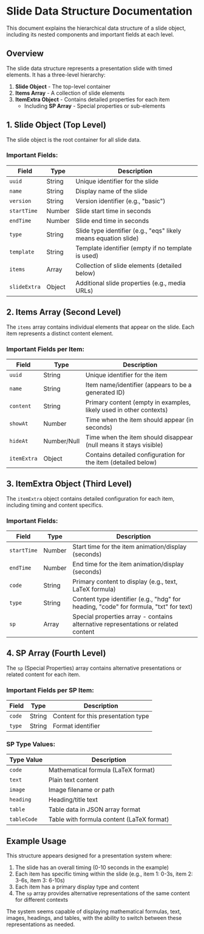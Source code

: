 # Slide Data Structure Documentation

This document explains the hierarchical data structure of a slide object, including its nested components and important fields at each level.

## Overview

The slide data structure represents a presentation slide with timed elements. It has a three-level hierarchy:

1. **Slide Object** - The top-level container
2. **Items Array** - A collection of slide elements 
3. **ItemExtra Object** - Contains detailed properties for each item
   - Including **SP Array** - Special properties or sub-elements

## 1. Slide Object (Top Level)

The slide object is the root container for all slide data.

### Important Fields:

| Field | Type | Description |
|-------|------|-------------|
| `uuid` | String | Unique identifier for the slide |
| `name` | String | Display name of the slide |
| `version` | String | Version identifier (e.g., "basic") |
| `startTime` | Number | Slide start time in seconds |
| `endTime` | Number | Slide end time in seconds |
| `type` | String | Slide type identifier (e.g., "eqs" likely means equation slide) |
| `template` | String | Template identifier (empty if no template is used) |
| `items` | Array | Collection of slide elements (detailed below) |
| `slideExtra` | Object | Additional slide properties (e.g., media URLs) |

## 2. Items Array (Second Level)

The `items` array contains individual elements that appear on the slide. Each item represents a distinct content element.

### Important Fields per Item:

| Field | Type | Description |
|-------|------|-------------|
| `uuid` | String | Unique identifier for the item |
| `name` | String | Item name/identifier (appears to be a generated ID) |
| `content` | String | Primary content (empty in examples, likely used in other contexts) |
| `showAt` | Number | Time when the item should appear (in seconds) |
| `hideAt` | Number/Null | Time when the item should disappear (null means it stays visible) |
| `itemExtra` | Object | Contains detailed configuration for the item (detailed below) |

## 3. ItemExtra Object (Third Level)

The `itemExtra` object contains detailed configuration for each item, including timing and content specifics.

### Important Fields:

| Field | Type | Description |
|-------|------|-------------|
| `startTime` | Number | Start time for the item animation/display (seconds) |
| `endTime` | Number | End time for the item animation/display (seconds) |
| `code` | String | Primary content to display (e.g., text, LaTeX formula) |
| `type` | String | Content type identifier (e.g., "hdg" for heading, "code" for formula, "txt" for text) |
| `sp` | Array | Special properties array - contains alternative representations or related content |

## 4. SP Array (Fourth Level)

The `sp` (Special Properties) array contains alternative presentations or related content for each item.

### Important Fields per SP Item:

| Field | Type | Description |
|-------|------|-------------|
| `code` | String | Content for this presentation type |
| `type` | String | Format identifier |

### SP Type Values:

| Type Value | Description |
|------------|-------------|
| `code` | Mathematical formula (LaTeX format) |
| `text` | Plain text content |
| `image` | Image filename or path |
| `heading` | Heading/title text |
| `table` | Table data in JSON array format |
| `tableCode` | Table with formula content (LaTeX format) |

## Example Usage

This structure appears designed for a presentation system where:

1. The slide has an overall timing (0-10 seconds in the example)
2. Each item has specific timing within the slide (e.g., item 1: 0-3s, item 2: 3-6s, item 3: 6-10s)
3. Each item has a primary display type and content
4. The `sp` array provides alternative representations of the same content for different contexts

The system seems capable of displaying mathematical formulas, text, images, headings, and tables, with the ability to switch between these representations as needed.